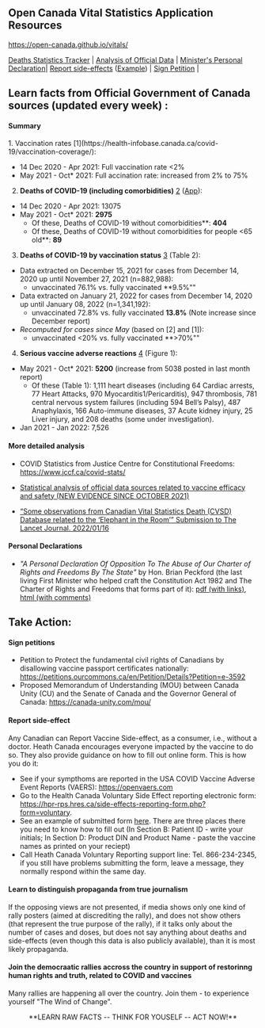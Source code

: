 ## Open Canada Vital Statistics Application Resources

https://open-canada.github.io/vitals/

 [Deaths Statistics Tracker](https://open-canada.github.io/Apps/vitals) | [Analysis of Official Data](analysis) | [Minister's Personal Declaration](https://open-canada.github.io/vitals/brian-peckford-declaration.pdf)| [Report side-effects](https://hpr-rps.hres.ca/side-effects-reporting-form.php?form=voluntary) ([Example](https://open-canada.github.io/vitals/SideEffectReporting-example-1.pdf)) | [Sign Petition](https://petitions.ourcommons.ca/en/Petition/Details?Petition=e-3592) |  



## Learn facts from **Official** Government of Canada sources (updated every week) :

<!--   COMPARE NUMBERS -->

#### Summary

<HUGE> 
1. Vaccination rates [1](https://health-infobase.canada.ca/covid-19/vaccination-coverage/):
 
  - 14 Dec 2020 - Apr 2021: Full vaccination rate <2%
  - May 2021 - Oct* 2021:  Full accination rate: increased from 2% to 75%
  
2. **Deaths of COVID-19 (including comorbidities)** [2](https://www150.statcan.gc.ca/t1/tbl1/en/tv.action?pid=1310081001) ([App](https://o-canada.shinyapps.io/vitals/#section-statistics)):
                                                      
- 14 Dec 2020 - Apr 2021: 13075
- May 2021 - Oct* 2021: **2975**                                                  
  - Of these, Deaths of COVID-19 without comorbidities**: **404**
  - Of these, Deaths of COVID-19 without comorbidities for people <65 old**: **89**

3. **Deaths of COVID-19 by vaccination status** [3](https://health-infobase.canada.ca/covid-19/epidemiological-summary-covid-19-cases.html#a9) (Table 2): 
 
- Data extracted on December 15, 2021 for cases from December 14, 2020 up until November 27, 2021 (n=882,988): 
  - unvaccinated  76.1% vs. fully vaccinated **9.5%"" 
- Data extracted on January 21, 2022 for cases from December 14, 2020 up until January 08, 2022 (n=1,341,192): 
  - unvaccinated  72.8% vs. fully vaccinated **13.8%** (Note increase since December report)
- *Recomputed for cases since May* (based on [2] and [1]):
  - unvaccinated  <20% vs. fully vaccinated **>70%"" 

                                                                      
4. **Serious vaccine adverse reactions**  [4](https://health-infobase.canada.ca/covid-19/vaccine-safety/) (Figure 1):  
 
- May 2021 - Oct* 2021: **5200** (increase from 5038 posted in last month report) 
  - Of these (Table 1): 1,111 heart diseases (including 64 Cardiac arrests, 77 Heart Attacks, 970 Myocarditis1/Pericarditis), 947 thrombosis, 781 central nervous system failures (including 594 Bell’s Palsy), 487 Anaphylaxis, 166 Auto-immune diseases, 37 Acute kidney injury, 25 Liver injury, and 208 deaths (some  under investigation).    
- Jan 2021 - Jan 2022: 7,526

                                                                     
 </HUGE>
  
<!-- 
- ‘Reported side effects following COVID-19 vaccination in Canada’, Canadian COVID-19 vaccination safety report, Public Health Agency of Canada, <https://health-infobase.canada.ca/covid-19/vaccine-safety/>  --- Compare the number of deaths and severe health damages already reported to that from COVID. Note the contunuing increase of reports

- ‘Cases following vaccination’, COVID-19 Daily Epidemiology Update, Public Health Agency of Canada, <https://health-infobase.canada.ca/covid-19/epidemiological-summary-covid-19-cases.html> --- Recalculate numbers for period after April, when mass vaccination of entire population started

- Open Canada Vital Statistics Tracker: [https://open-canada.github.io/Apps/vitals](https://open-canada.github.io/Apps/vital) --- Note reduction of all non-COVID deaths since pandemic and the jump in the number of unexplained deaths since April


You can use this App to compute statistics from raw  data, such as:
   - percentage of fully vaccinated,since  vaccination was officiall launched on December 14, 2020: eg. you 
   - total number of COVID deaths in any province for any time interval: eg. you can compute how many COVID deaths before May, when vaccination rate was less than 3%,and after May 2021
   - dynamics (regression slope) for each reported cause of death: eg. you can see that slope for _all_  death causes has become negative since the new COVID death category was introduced in 2020, meaning that was many of those causes are not report as "COVID deaths")

-->

#### More detailed analysis 
  
- COVID Statistics from Justice Centre for Constitutional Freedoms: https://www.jccf.ca/covid-stats/ 
  <!-- ([Up to December 29, 2021 at National Level](https://www.jccf.ca/wp-content/uploads/2022/01/Covid-Statistics-canada-dec-29-2021.png)) -->

- [Statistical analysis of official data sources related to vaccine efficacy and safety (NEW EVIDENCE SINCE OCTOBER 2021)](https://open-canada.github.io/vitals/analysis)

- [“Some observations from Canadian Vital Statistics Death (CVSD) Database related to the ‘Elephant in the Room’” 
Submission to The Lancet Journal. 2022/01/16](https://open-canada.github.io/vitals/comment.pdf)


#### Personal Declarations 

- _"A Personal Declaration Of Opposition To The Abuse of Our Charter of Rights and Freedoms By The State"_ by Hon. Brian Peckford (the last living First Minister who helped craft the Constitution Act 1982 and The Charter of Rights and Freedoms that forms part of it): [pdf (with links)](https://open-canada.github.io/vitals/brian-peckford-declaration.pdf), [html (with comments)](https://peckford42.wordpress.com/2022/01/02/a-personal-declaration-of-opposition-to-the-abuse-of-our-charter-of-rights-and-freedoms-by-the-state/)
 
  
## Take Action: 

#### Sign petitions

- Petition to Protect the fundamental civil rights of Canadians by disallowing vaccine passport certificates nationally: <https://petitions.ourcommons.ca/en/Petition/Details?Petition=e-3592>
- Proposed Memorandum of Understanding (MOU) between Canada  Unity  (CU) and the Senate of  Canada and the Governor General  of Canada: <https://canada-unity.com/mou/>

#### Report side-effect
<!-- , which is a bit tricky, if you don't know what to write in some manadary form fields.  But when you know, it takes 10 mins to do it. -->

Any Canadian can Report Vaccine Side-effect, as a consumer, i.e., without a doctor.  Heath Canada encourages everyone impacted by the vaccine to do so. They also  provide guidance on how to fill out online form. This is how you do it:
- See if your sympthoms are reported in the USA COVID Vaccine Adverse Event Reports (VAERS): <https://openvaers.com>
- Go to the Health Canada Voluntary Side Effect reporting electronic form: <https://hpr-rps.hres.ca/side-effects-reporting-form.php?form=voluntary>. 
- See an example of submitted form  [here](https://open-canada.github.io/vitals/SideEffectReporting-example-1.pdf). There are three places there you need to know how to fill out (In Section B: Patient ID - write your initials; In Section D: Product DIN and Product Name - paste the vaccine names as printed on your reciept)
- Call Heath Canada Voluntary Reporting support line: Tel. 866-234-2345, if you still have problems submitting the form, leave a message,  they normally respond within the same day.


#### Learn to distinguish propaganda from true  journalism

If the opposing views are not presented, if media shows only one kind of rally posters  (aimed at discrediting the rally), and does not show  others (that represent the true purpose of the rally), if it talks only about the number of cases and  doses, but does not say anything about deaths and side-effects (even though this data is also publicly available), than it is most likely propaganda.

#### Join the democraatic rallies accross the country in support of restorinng human rights and truth, related to COVID and vaccines

Many rallies are happening all over  the country. Join them - to experience yourself "The Wind of Change". 

<center>
  **LEARN RAW FACTS -- THINK FOR YOUSELF -- ACT NOW!**
 </center>


<!-- 
#### Write a personal declaraion of opposition

If you are prominent scientist, polical leader or any other influencer, write a personal declaraion of opposition. It will be added here.

#### Create support groups at your work places where people can safely discuss concerns and receive help

--> 
